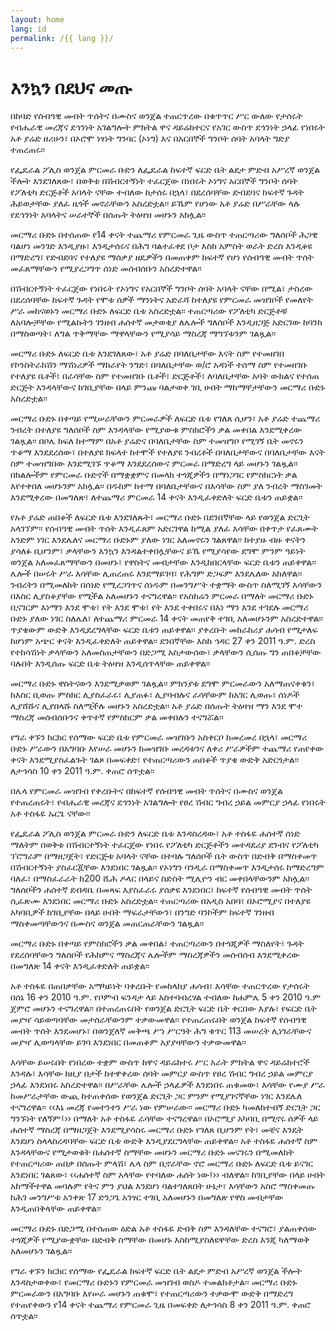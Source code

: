 ```yaml
---
layout: home
lang: id
permalink: /{{ lang }}/
---
```


# እንኳን በደህና መጡ
በከባድ የሰብዓዊ መብት ጥሰትና በሙስና ወንጀል ተጠርጥረው በቁጥጥር ሥር ውለው የታሰሩት የብሔራዊ መረጃና ደኅንነት አገልግሎት ምክትል ዋና ዳይሬክተርና የአገር ውስጥ ደኅንነት ኃላፊ የነበሩት አቶ ያሬድ ዘሪሁን፣ በኦሮሞ ነፃነት ግንባር (ኦነግ) እና በአርበኞች ግንቦት ሰባት አባላት ግድያ ተጠረጠሩ፡፡

የፌዴራል ፖሊስ ወንጀል ምርመራ ቡድን ለፌዴራል ከፍተኛ ፍርድ ቤት ልደታ ምድብ አሥረኛ ወንጀል ችሎት እንደገለጸው፣ በወቅቱ በሽብርተኝነት ተፈርጀው በነበሩት ኦነግና አርበኞች ግንቦት ሰባት የፖለቲካ ድርጅቶች አባላት ናቸው ተብለው ከታሰሩ በኋላ፣ በደረሰባቸው ድብደባና ከፍተኛ ጉዳት ሕይወታቸው ያለፈ ዜጎች መኖራቸውን አስረድቷል፡፡ ይኼም የሆነው አቶ ያሬድ በሥራቸው ላሉ የደኅንነት አባላትና ሠራተኞች በሰጡት ትዕዛዝ መሆኑን አክሏል፡፡

መርማሪ ቡድኑ በተሰጠው የ14 ቀናት ተጨማሪ የምርመራ ጊዜ ውስጥ ተጠርጣሪው ግለሰቦች ሕጋዊ ባልሆነ መንገድ እንዲያዙ፣ እንዲታሰሩና በሕግ ባልተፈቀደ ቦታ እስከ አምስት ወራት ድረስ እንዲቆዩ በማድረግ፣ የድብደባና የተለያዩ ማሰቃያ ዘዴዎችን በመጠቀም ከፍተኛ የሆነ የሰብዓዊ መብት ጥሰት መፈጸማቸውን የሚያረጋግጥ ሰነድ መሰብሰቡን አስረድተዋል፡፡

በሽብርተኝነት ተፈርጀው የነበሩት የኦነግና የአርበኞች ግንቦት ሰባት አባላት ናቸው በሚል፣ ታስረው በደረሰባቸው ከፍተኛ ጉዳት የሞቱ ሰዎች ማንነትና አድራሻ ከተለያዩ የምርመራ መዝገቦች የመለየት ሥራ መከናወኑን መርማሪ ቡድኑ ለፍርድ ቤቱ አስረድቷል፡፡ ተጠርጣሪው የፖለቲካ ድርጅቶቹ ለአባሎቻቸው የሚልኩትን ገንዘብ ሐሰተኛ መታወቂያ ለሌሎች ግለሰቦች እንዲዘጋጅ አድርገው ከባንክ በማስወጣት፣ ለግል ጥቅማቸው ማዋላቸውን የሚያሳይ ማስረጃ ማግኘቱንም ገልጿል፡፡

መርማሪ ቡድኑ ለፍርድ ቤቱ እንደገለጸው፣ አቶ ያሬድ በባለቤታቸው እናት ስም የተመዘገበ የኮንስትራክሽን ማሽነሪዎች ማከራየት ንግድ፣ በባለቤታቸው ወ/ሮ አዳነች ተሰማ ስም የተመዘገቡ የተለያዩ ቤቶች፣ በራሳቸው ስም የተመዘገቡ ቤቶች፣ ድርጅቶች፣ ለባለቤታቸው አባት ውክልና የተሰጠ ድርጅት እንዳላቸውና ከገቢያቸው በላይ ምንጩ ባልታወቀ ገቢ ሀብት ማከማቸታቸውን መርማሪ ቡድኑ አስረድቷል፡፡

መርማሪ ቡድኑ በቀጣይ የሚሠራቸውን ምርመራዎች ለፍርድ ቤቱ የገለጸ ሲሆን፣ አቶ ያሬድ ተጨማሪ ንብረት በተለያዩ ግለሰቦች ስም እንዳላቸው የሚያውቁ ምስክሮችን ቃል መቀበል እንደሚቀረው ገልጿል፡፡ በቦሌ ክፍለ ከተማም በአቶ ያሬድና በባለቤታቸው ስም ተመዝግቦ የሚገኝ ቤት መኖሩን ጥቆማ እንደደረሰው፣ በተለያዩ ክፍላተ ከተሞች የተለያዩ ንብረቶች በባለቤታቸውና በባለቤታቸው እናት ስም ተመዝግበው እንደሚገኙ ጥቆማ እንደደረሰውና ምርመራ በማድረግ ላይ መሆኑን ገልጿል፡፡ በክልሎችም የምርመራ ቡድኖች በማቋቋምና በመላክ ተጎጂዎችን በማነጋገር የምስክርነት ቃል እየተቀበለ መሆኑንም አክሏል፡፡ በዱከም ከተማ በባለቤታቸውና በእሳቸው ስም ያለ ንብረት ማስገመት እንደሚቀረው በመግለጽ፣ ለተጨማሪ ምርመራ 14 ቀናት እንዲፈቀድለት ፍርድ ቤቱን ጠይቋል፡፡

የአቶ ያሬድ ጠበቆች ለፍርድ ቤቱ እንደገለጹት፣ መርማሪ ቡድኑ በደንበኛቸው ላይ የወንጀል ድርጊት አላገኘም፡፡ የሰብዓዊ መብት ጥሰት እንዲፈጸም አድርገዋል ከሚል ያለፈ እሳቸው በቀጥታ የፈጸሙት አንድም ነገር እንደሌለና መርማሪ ቡድኑም ያለው ነገር አለመኖሩን ገልጸዋል፡፡ ከተያዙ ብዙ ቀናትን ያሳለፉ ቢሆንም፣ ቃላቸውን እንኳን እንዳልተቀበሏቸውና ይኼ የሚያሳየው ደግሞ ምንም ዓይነት ወንጀል አለመፈጸማቸውን በመሆኑ፣ የዋስትና መብታቸው እንዲከበርላቸው ፍርድ ቤቱን ጠይቀዋል፡፡ ሌሎች በሠሩት ሥራ እሳቸው ሊጠረጠሩ እንደማይገባ፣ የሕግም ድጋፍም እንደሌለው አክለዋል፡፡ ንብረትን በሚመለከት በሰነድ የሚረጋገጥና ሰነዱም በመንግሥት ተቋማት ውስጥ ስለሚገኝ እሳቸውን በእስር ሊያስቆያቸው የሚችል አለመሆኑን ተናግረዋል፡፡ የአስከሬን ምርመራ በማለት መርማሪ ቡድኑ ቢናገርም እነማን እንደ ሞቱ፣ የት እንደ ሞቱ፣ የት እንደ ተቀበሩና በእነ ማን እንደ ተገደሉ መርማሪ ቡድኑ ያለው ነገር ስለሌለ፣ ለተጨማሪ ምርመራ 14 ቀናት መጠየቅ ተገቢ አለመሆኑንም አስረድተዋል፡፡ ጥያቄውም ውድቅ እንዲደረግላቸው ፍርድ ቤቱን ጠይቀዋል፡፡ ያቀረቡት መከራከሪያ ሐሳብ የሚታለፍ ከሆነም አጭር ቀናት እንዲፈቀድለት ጠይቀዋል፡፡ ደንበኛቸው እስከ ኅዳር 27 ቀን 2011 ዓ.ም. ድረስ የተከሳሽነት ቃላቸውን አለመስጠታቸውን በድጋሚ አስታውሰው፣ ቃላቸውን ሲሰጡ ግን ጠበቆቻቸው ባሉበት እንዲሰጡ ፍርድ ቤቱ ትዕዛዝ እንዲሰጥላቸው ጠይቀዋል፡፡

መርማሪ ቡድኑ ዋስትናውን እንደሚቃወም ገልጿል፡፡ ምክንያቱ ደግሞ ምርመራውን አለማጠናቀቁን፣ ከእስር ቢወጡ ምስክር ሊያስፈራሩ፣ ሊያጠፉ፣ ሊያባብሉና ራሳቸውም ከአገር ሊወጡ፣ ሰነዶች ሊያሸሹና ሊያበላሹ ስለሚችሉ መሆኑን አስረድቷል፡፡ አቶ ያሬድ በሰጡት ትዕዛዝ ማን እንደ ሞተ ማስረጃ መሰብሰቡንና ቀጥተኛ የምስክርም ቃል መቀበሉን ተናግሯል፡፡

የግራ ቀኙን ክርክር የሰማው ፍርድ ቤቱ የምርመራ መዝገቡን አስቀርቦ ከመረመረ በኋላ፣ መርማሪ ቡድኑ ሥራውን በአግባቡ እየሠራ መሆኑን ከመዝገቡ መረዳቱንና ለቀሪ ሥራዎችም ተጨማሪ የጠየቀው ቀናት እንደሚያስፈልጉት ገልጾ በመፍቀድ፣ የተጠርጣሪውን ጠበቆች ጥያቄ ውድቅ አድርጎታል፡፡ ለታኅሳስ 10 ቀን 2011 ዓ.ም. ቀጠሮ ሰጥቷል፡፡

በሌላ የምርመራ መዝገብ የቀረቡትና በከፍተኛ የሰብዓዊ መብት ጥሰትና በሙስና ወንጀል የተጠረጠሩት፣ የብሔራዊ መረጃና ደኅንነት አገልግሎት የፀረ ሽብር ግብረ ኃይል መምርያ ኃላፊ የነበሩት አቶ ተስፋዬ ኡርጌ ናቸው፡፡  

የፌዴራል ፖሊስ ወንጀል ምርመራ ቡድን ለፍርድ ቤቱ እንዳስረዳው፣ አቶ ተስፋዬ ሐሰተኛ ሰነድ ማለትም በወቅቱ በሽብርተኝነት ተፈርጀው የነበሩ የፖለቲካ ድርጅቶችን መተዳደሪያ ደንብና የፖለቲካ ፕሮግራም በማዘጋጀት፣ የድርጅቱ አባላት ናቸው በተባሉ ግለሰቦች ቤት ውስጥ በድብቅ በማስቀመጥ በሽብርተኝነት ያስፈርጇቸው እንደነበር ገልጿል፡፡ የኦነግን ባንዲራ በማስቀመጥ እንዲታሰሩ ከማድረግም ባለፈ፣ በማስፈራራት ከ200 ሺሕ ዶላር በላይና ስድስት ሚሊዮን ብር መቀበላቸውንም አክሏል፡፡ ግለሰቦችን ሐሰተኛ ደብዳቤ በመጻፍ እያስፈራሩ ያሰቃዩ እንደነበር፣ ከፍተኛ የሰብዓዊ መብት ጥሰት ሲፈጽሙ እንደነበር መርማሪ ቡድኑ አስረድቷል፡፡ ተጠርጣሪው በአዲስ አበባ፣ በኦሮሚያና በተለያዩ አካባቢዎች ከገቢያቸው በላይ ሀብት ማፍራታቸውን፣ በንግድ ባንኮችም ከፍተኛ ገንዘብ ማስቀመጣቸውንና በሙስና ወንጀል መጠርጠራቸውን ገልጿል፡፡

መርማሪ ቡድኑ በቀጣይ የምስክሮችን ቃል መቀበል፣ ተጠርጣሪውን በተጎጂዎች ማስለየት፣ ጉዳት የደረሰባቸውን ግለሰቦች የሕክምና ማስረጃና ሌሎችም ማስረጃዎችን መሰብሰብ እንደሚቀረው በመግለጽ 14 ቀናት እንዲፈቀድለት ጠይቋል፡፡

አቶ ተስፋዬ በጠበቃቸው አማካይነት ባቀረቡት የመከላከያ ሐሳብ፣ እሳቸው ተጠርጥረው የታሰሩት በሰኔ 16 ቀን 2010 ዓ.ም. የቦምብ ፍንዳታ ላይ አስተባብረሃል ተብለው ከሐምሌ 5 ቀን 2010 ዓ.ም ጀምሮ መሆኑን ተናግረዋል፡፡ በተጠረጠሩበት የወንጀል ድርጊት ፍርድ ቤት ቀርበው እያሉ፣ የፍርድ ቤት መያዣ ሳይወጣባቸው መታሰራቸውንም ተቃውመዋል፡፡ የተጠረጠሩበት ወንጀል ከፍተኛ የሰብዓዊ መብት ጥሰት እንደመሆኑ፣ በወንጀለኛ መቅጫ ሥነ ሥርዓት ሕግ ቁጥር 113 መሠረት ሊነገራቸውና መያዣ ሊወጣላቸው ይገባ እንደነበር በመጠቆም አያያዛቸውን ተቃውመዋል፡፡

እሳቸው ይሠሩበት የነበረው ተቋም ውስጥ ከዋና ዳይሬክተሩ ሥር አራት ምክትል ዋና ዳይሬክተሮች እንዳሉ፣ እሳቸው ከዚያ በታች ከተዋቀረው ሰባት መምርያ ውስጥ የፀረ ሽብር ግብረ ኃይል መምርያ ኃላፊ እንደነበሩ አስረድተዋል፡፡ በሥራቸው ሌሎች ኃላፊዎች እንደነበሩ ጠቁመው፣ እሳቸው የሙያ ሥራ ከመሥራታቸው ውጪ ከተጠቀሰው የወንጀል ድርጊት ጋር ምንም የሚያገናኛቸው ነገር እንደሌለ ተናግረዋል፡፡ ‹‹እኔ መረጃ የመተንተን ሥራ ነው የምሠራው፡፡ መርማሪ ቡድኑ ካመለከተብኝ ድርጊት ጋር ግንኙነት የለኝም፤›› በማለት አቶ ተስፋዬ ራሳቸው ተናግረዋል፡፡ በኦሮሚያ አካባቢ በሚኖሩ ሰዎች ላይ ሐሰተኛ ማስረጃ በማዘጋጀት እንደሚያሳስሩ መርማሪ ቡድኑ የገለጸ ቢሆንም የት፣ መቼና እንዴት እንደሆነ ስላላስረዳባቸው ፍርድ ቤቱ ውድቅ እንዲያደርግላቸው ጠይቀዋል፡፡ አቶ ተስፋዬ ሐሰተኛ ስም እንዳላቸውና የሚታወቁት በሐሰተኛ ስማቸው መሆኑን መርማሪ ቡድኑ መናገሩን በሚመለከት የተጠርጣሪው ጠበቃ በሰጡት ምላሽ፣ ሌላ ስም ቢኖራቸው ኖሮ መርማሪ ቡድኑ ለፍርድ ቤቱ ይናገር እንደነበር ገልጸው፣ ‹‹ሐሰተኛ ስም አላቸው የተባለው ሐሰት ነው፤›› ብለዋል፡፡ ከገቢያቸው በላይ ሀብት አከማችተዋል መባሉም የትና ምን ያህል እንደሆነ ባልተገለጸበት ሁኔታ፣ እሳቸውን አስሮ ማስቀመጡ ከሕገ መንግሥቱ አንቀጽ 17 ድንጋጌ አንፃር ተገቢ አለመሆኑን በመግለጽ የዋስ መብታቸው እንዲጠበቅላቸው ጠይቀዋል፡፡

መርማሪ ቡድኑ በድጋሚ በተሰጠው ዕድል አቶ ተስፋዬ ድብቅ ስም እንዳለቸው ተናግሮ፣ ያልጠቀሰው ተጎጂዎች የሚያውቋቸው በድብቅ ስማቸው በመሆኑ እስከሚያስለዩዋቸው ድረስ እንጂ ካለማወቅ አለመሆኑን ገልጿል፡፡

የግራ ቀኙን ክርክር የሰማው የፌዴራል ከፍተኛ ፍርድ ቤት ልደታ ምድብ አሥረኛ ወንጀል ችሎት እንዳስታወቀው፣ የመርማሪ ቡድኑን የምርመራ መዝገብ ወስዶ ተመልክቶታል፡፡ መርማሪ ቡድኑ ምርመራውን በአግባቡ እየሠራ መሆኑን ጠቁሞ፣ የተጠርጣሪውን ተቃውሞ ውድቅ በማድረግ የተጠየቀውን የ14 ቀናት ተጨማሪ የምርመራ ጊዜ በመፍቀድ ለታኅሳስ 8 ቀን 2011 ዓ.ም. ቀጠሮ ሰጥቷል፡፡     